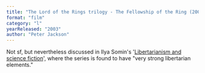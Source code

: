 ```yaml
---
title: "The Lord of the Rings trilogy - The Fellowship of the Ring (2001), The Two Towers (2002), and The Return of the King (2003)"
format: "film"
category: "l"
yearReleased: "2003"
author: "Peter Jackson"
---
```

Not sf, but nevertheless discussed in Ilya Somin's '<a href="http://lfs.org/newsletter/029/04/Somin.shtml">Libertarianism  and science fiction</a>', where the series is found to have "very strong  libertarian elements."
 
 
